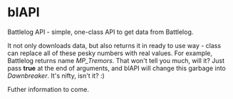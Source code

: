 # blAPI
Battlelog API - simple, one-class API to get data from Battlelog. 

It not only downloads data, but also returns it in ready to use way - class can replace all of these pesky numbers with real values. For example, Battlelog returns name *MP_Tremors*. That won't tell you much, will it? Just pass **true** at the end of arguments, and blAPI will change this garbage into *Dawnbreaker*. It's nifty, isn't it? :)

Futher information to come.


